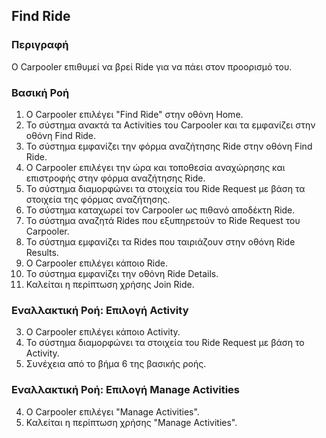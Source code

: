 ## Find Ride

### Περιγραφή

Ο Carpooler επιθυμεί να βρεί Ride για να πάει στον προορισμό του.

### Βασική Ροή

1. Ο Carpooler επιλέγει "Find Ride" στην οθόνη Home.
2. Το σύστημα ανακτά τα Activities του Carpooler και τα εμφανίζει στην οθόνη Find Ride.
3. Το σύστημα εμφανίζει την φόρμα αναζήτησης Ride στην οθόνη Find Ride.
4. O Carpooler επιλέγει την ώρα και τοποθεσία αναχώρησης και επιστροφής στην φόρμα αναζήτησης Ride.
5. Το σύστημα διαμορφώνει τα στοιχεία του Ride Request με βάση τα στοιχεία της φόρμας αναζήτησης.
6. Το σύστημα καταχωρεί τον Carpooler ως πιθανό αποδέκτη Ride.
7. Το σύστημα αναζητά Rides που εξυπηρετούν το Ride Request του Carpooler.
8. Το σύστημα εμφανίζει τα Rides που ταιριάζουν στην οθόνη Ride Results.
9. Ο Carpooler επιλέγει κάποιο Ride.
10. Το σύστημα εμφανίζει την οθόνη Ride Details.
11. Καλείται η περίπτωση χρήσης Join Ride.

### Εναλλακτική Ροή: Επιλογή Activity

3. Ο Carpooler επιλέγει κάποιο Activity.
4. Το σύστημα διαμορφώνει τα στοιχεία του Ride Request με βάση το Activity.
5. Συνέχεια από το βήμα 6 της βασικής ροής.

### Εναλλακτική Ροή: Επιλογή Manage Activities

4. Ο Carpooler επιλέγει "Manage Activities".
5. Καλείται η περίπτωση χρήσης "Manage Activities".

